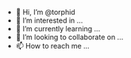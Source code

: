 - 👋 Hi, I’m @torphid
- 👀 I’m interested in ...
- 🌱 I’m currently learning ...
- 💞️ I’m looking to collaborate on ...
- 📫 How to reach me ...

<!---
torphid/torphid is a ✨ special ✨ repository because its `README.md` (this file) appears on your GitHub profile.
You can click the Preview link to take a look at your changes.
--->
